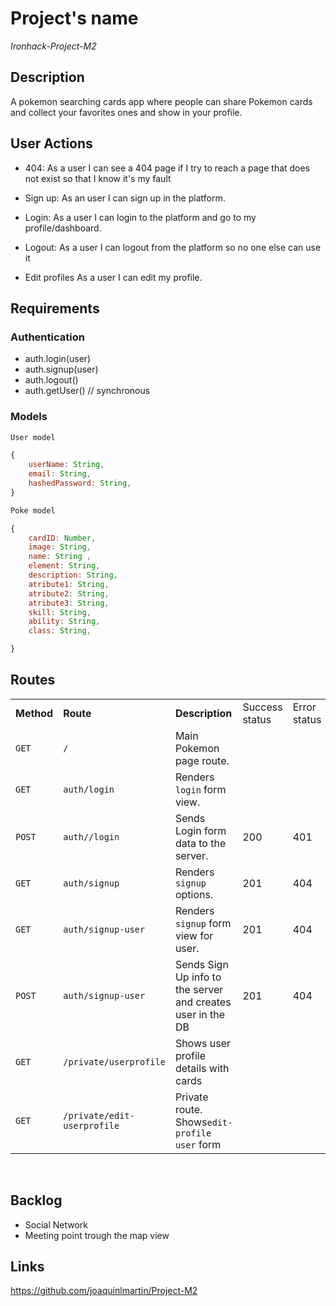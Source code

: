 # Project's name

*Ironhack-Project-M2*

## Description 

A pokemon searching cards app where people can share Pokemon cards and collect your favorites ones and show in your profile.

## User Actions

- 404: As a user I can see a 404 page if I try to reach a page that does not exist so that I know it's my fault

- Sign up: As an user I can sign up in the platform.

- Login: As a user I can login to the platform and go to my profile/dashboard.

- Logout: As a user I can logout from the platform so no one else can use it

- Edit profiles As a user I can edit my profile.

## Requirements
### Authentication

- auth.login(user)
- auth.signup(user)
- auth.logout()
- auth.getUser() // synchronous

### Models
```js
User model

{
    userName: String,
    email: String,
    hashedPassword: String,
}

Poke model

{ 
	cardID: Number,
	image: String,
	name: String ,
	element: String,
	description: String,
	atribute1: String,
	atribute2: String,
	atribute3: String,
	skill: String,
	ability: String,
	class: String,

}
```

## Routes


|            |                                     |                                                              |                |              |                        |
| ---------- | ----------------------------------- | ------------------------------------------------------------ | -------------- | ------------ | ---------------------- |
| **Method** | **Route**                           | **Description**                                              | Success status | Error status | Request - Body         |
| `GET`      | `/`                                 | Main Pokemon page route.                                             |                |              |                        |
| `GET`      | `auth/login`                        | Renders `login` form view.                                   |                |              |                        |
| `POST`     | `auth//login`                       | Sends Login form data to the server.                         | 200            | 401          | { email, password }    |
| `GET`      | `auth/signup`                       | Renders `signup` options.                                    | 201            | 404          |                        |
| `GET`      | `auth/signup-user`                  | Renders `signup` form view for user.                         | 201            | 404          |                        |
| `POST`     | `auth/signup-user`                  | Sends Sign Up info to the server and creates user in the DB  | 201            | 404          | { email, password }    |         |
| `GET`      | `/private/userprofile`              | Shows user profile details with cards                        |                |              |                        |
| `GET`      | `/private/edit-userprofile`         | Private route. Shows`edit-profile user` form                 |                |              |               
                 

<br>

## Backlog

-  Social Network
-  Meeting point trough the map view

## Links
https://github.com/joaquinlmartin/Project-M2

